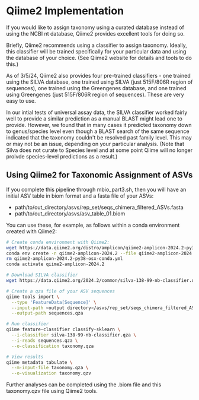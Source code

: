 # Qiime2 Implementation
If you would like to assign taxonomy using a curated database instead of using the NCBI nt database, Qiime2 provides excellent tools for doing so. 

Briefly, Qiime2 recommends using a classifier to assign taxonomy. Ideally, this classifier will be trained specifically for your particular data and using the database of your choice. (See Qiime2 website for details and tools to do this.) 

As of 3/5/24, Qiime2 also provides four pre-trained classifiers - one trained using the SILVA database, one trained using SILVA (just 515F/806R region of sequences), one trained using the Greengenes database, and one trained using Greengenes (just 515F/806R region of sequences). These are very easy to use.

In our intial tests of universal assay data, the SILVA classifier worked fairly well to provide a similar prediction as a manual BLAST might lead one to provide. However, we found that in many cases it predicted taxonomy down to genus/species level even though a BLAST search of the same sequence indicated that the taxonomy couldn't be resolved past family level. This may or may not be an issue, depending on your particular analysis. (Note that Silva does not curate to Species level and at some point Qiime will no longer proivde species-level predictions as a result.)

## Using Qiime2 for Taxonomic Assignment of ASVs
If you complete this pipeline through mbio_part3.sh, then you will have an initial ASV table in biom format and a fasta file of your ASVs:

- path/to/out_directory/asvs/rep_set/seqs_chimera_filtered_ASVs.fasta
- path/to/out_directory/asvs/asv_table_01.biom

You can use these, for example, as follows within a conda environment created with Qiime2:

```sh
# Create conda environment with Qiime2:
wget https://data.qiime2.org/distro/amplicon/qiime2-amplicon-2024.2-py38-osx-conda.yml
conda env create -n qiime2-amplicon-2024.2 --file qiime2-amplicon-2024.2-py38-osx-conda.yml
rm qiime2-amplicon-2024.2-py38-osx-conda.yml
conda activate qiime2-amplicon-2024.2

# Download SILVA classifier
wget https://data.qiime2.org/2024.2/common/silva-138-99-nb-classifier.qza

# Create a qza file of your ASV sequences
qiime tools import \
  --type 'FeatureData[Sequence]' \
  --input-path <output directory>/asvs/rep_set/seqs_chimera_filtered_ASVs.fasta \
  --output-path sequences.qza

# Run classifier
qiime feature-classifier classify-sklearn \
  --i-classifier silva-138-99-nb-classifier.qza \
  --i-reads sequences.qza \
  --o-classification taxonomy.qza

# View results
qiime metadata tabulate \
  --m-input-file taxonomy.qza \
  --o-visualization taxonomy.qzv
```

Further analyses can be completed using the .biom file and this taxonomy.qzv file using Qiime2 tools.
